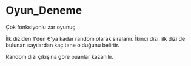 # Oyun_Deneme
Çok fonksiyonlu zar oyunuç

İlk diziden 1'den 6'ya kadar random olarak sıralanır.
İkinci dizi. ilk dizi de bulunan sayılardan kaç tane olduğunu belirtir.

Random dizi çıkışına göre puanlar kazanılır.
